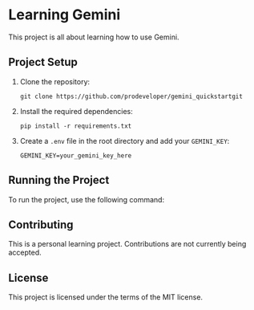 # Learning Gemini

This project is all about learning how to use Gemini.

## Project Setup

1. Clone the repository:
    ```
    git clone https://github.com/prodeveloper/gemini_quickstartgit
    ```

2. Install the required dependencies:
    ```
    pip install -r requirements.txt
    ```

3. Create a `.env` file in the root directory and add your `GEMINI_KEY`:
    ```
    GEMINI_KEY=your_gemini_key_here
    ```

## Running the Project

To run the project, use the following command:

## Contributing

This is a personal learning project. Contributions are not currently being accepted.

## License

This project is licensed under the terms of the MIT license.